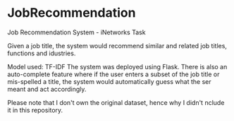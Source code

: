 # JobRecommendation
Job Recommendation System - iNetworks Task

Given a job title, the system would recommend similar and related job titles, functions and idustries.

Model used: TF-IDF
The system was deployed using Flask.
There is also an auto-complete feature where if the user enters a subset of the job title or mis-spelled a title, the system would automatically guess what the ser meant and act accordingly.

Please note that I don't own the original dataset, hence why I didn't nclude it in this repository.
